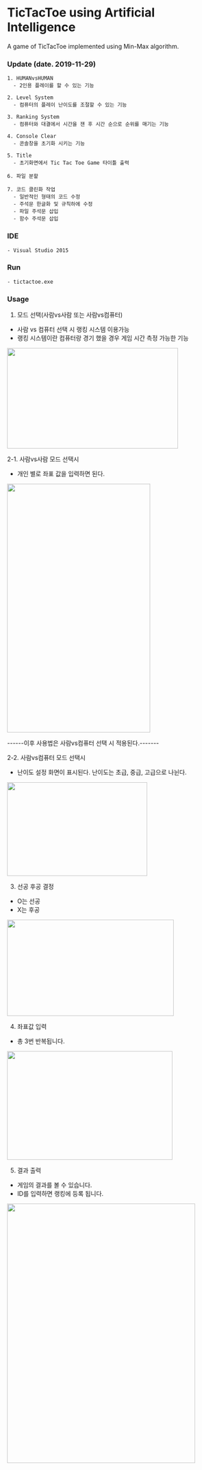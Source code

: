 TicTacToe using Artificial Intelligence
=======================================
A game of TicTacToe implemented using Min-Max algorithm.

### Update (date. 2019-11-29)
```
1. HUMANvsHUMAN
  - 2인용 플레이를 할 수 있는 기능

2. Level System
  - 컴퓨터의 플레이 난이도를 조절할 수 있는 기능

3. Ranking System
  - 컴퓨터와 대결에서 시간을 잰 후 시간 순으로 순위를 매기는 기능

4. Console Clear
  - 콘솔창을 초기화 시키는 기능

5. Title
  - 초기화면에서 Tic Tac Toe Game 타이틀 출력

6. 파일 분할
 
7. 코드 클린화 작업
  - 일반적인 형태의 코드 수정
  - 주석문 한글화 및 규칙하에 수정
  - 파일 주석문 삽입
  - 함수 주석문 삽입
```

### IDE
```
- Visual Studio 2015
```

### Run
```
- tictactoe.exe
```

### Usage
1. 모드 선택(사람vs사람 또는 사람vs컴퓨터)
  - 사람 vs 컴퓨터 선택 시 랭킹 시스템 이용가능
  - 랭킹 시스템이란 컴퓨터랑 경기 했을 경우 게임 시간 측정 가능한 기능
<img src="https://github.com/JeongWonLim/OSS-Team5/blob/dev/image/사용방법1.png" width="399px" height="234px" />

2-1. 사람vs사람 모드 선택시
  - 개인 별로 좌표 값을 입력하면 된다.
<img src="https://github.com/JeongWonLim/OSS-Team5/blob/dev/image/사용방법2.png" width="334px" height="579px" />

------이후 사용법은 사람vs컴퓨터 선택 시 적용된다.-------

2-2. 사람vs컴퓨터 모드 선택시
  - 난이도 설정 화면이 표시된다. 난이도는 초급, 중급, 고급으로 나뉜다. 
<img src="https://github.com/JeongWonLim/OSS-Team5/blob/dev/image/사용방법3.png" width="327px" height="218px" />

3. 선공 후공 결정
  - O는 선공
  - X는 후공
<img src="https://github.com/JeongWonLim/OSS-Team5/blob/dev/image/사용방법4.png" width="389px" height="224px" />

4. 좌표값 입력
  - 총 3번 반복됩니다.
<img src="https://github.com/JeongWonLim/OSS-Team5/blob/dev/image/사용방법5.png" width="386px" height="253px" />

5. 결과 출력
  - 게임의 결과를 볼 수 있습니다.
  - ID를 입력하면 랭킹에 등록 됩니다. 
<img src="https://github.com/JeongWonLim/OSS-Team5/blob/dev/image/사용방법6.png" width="439px" height="604px" />